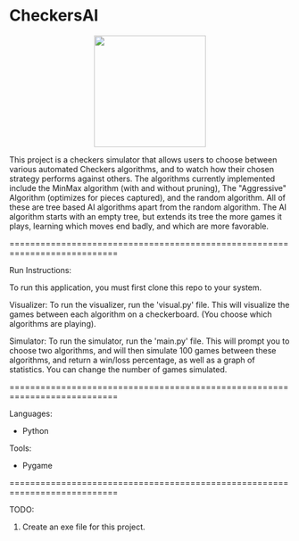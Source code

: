 # CheckersAI
<p align="center">
  <img src = "https://github.com/pete8751/CheckersAI/assets/142231087/9bb9f4c9-e7dd-4657-af5e-afbd8f72a38c" width = "200" height = "200" />
</p>


This project is a checkers simulator that allows users to choose between various automated Checkers algorithms, and to watch how their chosen strategy performs against others. The algorithms currently implemented include the MinMax algorithm (with and without pruning), The "Aggressive" Algorithm (optimizes for pieces captured), and the random algorithm. All of these are tree based AI algorithms apart from the random algorithm. The AI algorithm starts with an empty tree, but extends its tree the more games it plays, learning which moves end badly, and which are more favorable. 

===========================================================================

Run Instructions:

To run this application, you must first clone this repo to your system.

Visualizer:
To run the visualizer, run the 'visual.py' file. This will visualize the games between each algorithm on a checkerboard.
(You choose which algorithms are playing).

Simulator:
To run the simulator, run the 'main.py' file. This will prompt you to choose two algorithms, and will then simulate 100 games between
these algorithms, and return a win/loss percentage, as well as a graph of statistics. You can change the number of games simulated.

===========================================================================

Languages: 
- Python

Tools:
- Pygame

===========================================================================

TODO: 
1. Create an exe file for this project.
